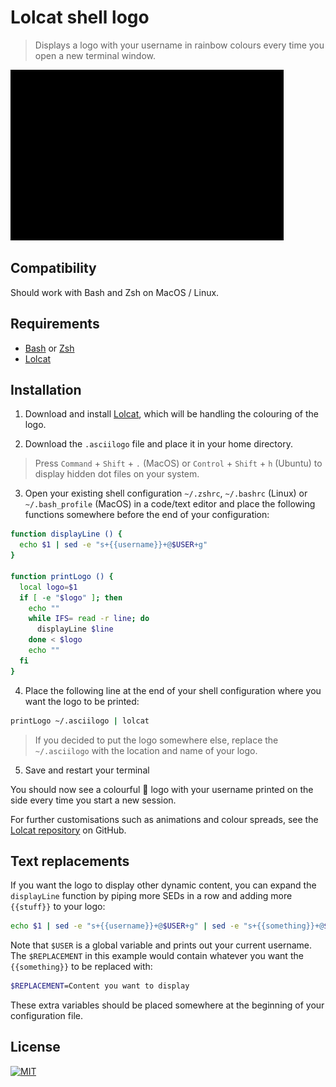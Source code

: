 # Lolcat shell logo

> Displays a logo with your username in rainbow colours every time you open a new terminal window.

![Preview](./preview.gif)

## Compatibility

Should work with Bash and Zsh on MacOS / Linux.

## Requirements

* [Bash](https://www.gnu.org/software/bash/) or [Zsh](https://www.zsh.org/)
* [Lolcat][lolcat]

## Installation

1. Download and install [Lolcat][lolcat], which will be handling the colouring of the logo.

2. Download the `.asciilogo` file and place it in your home directory.

> Press `Command` + `Shift` + `.` (MacOS) or `Control` + `Shift` + `h` (Ubuntu) to display hidden dot files on your system.

3. Open your existing shell configuration `~/.zshrc`, `~/.bashrc` (Linux) or `~/.bash_profile` (MacOS) in a code/text editor and place the following functions somewhere before the end of your configuration:

```sh
function displayLine () {
  echo $1 | sed -e "s+{{username}}+@$USER+g"
}

function printLogo () {
  local logo=$1
  if [ -e "$logo" ]; then
    echo ""
    while IFS= read -r line; do
      displayLine $line
    done < $logo
    echo ""
  fi
}
```

4. Place the following line at the end of your shell configuration where you want the logo to be printed:

```sh
printLogo ~/.asciilogo | lolcat
```

> If you decided to put the logo somewhere else, replace the `~/.asciilogo` with the location and name of your logo.

5. Save and restart your terminal

You should now see a colourful 🌈 logo with your username printed on the side every time you start a new session.

For further customisations such as animations and colour spreads, see the [Lolcat repository][lolcat] on GitHub.


## Text replacements

If you want the logo to display other dynamic content, you can expand the `displayLine` function by piping more SEDs in a row and adding more `{{stuff}}` to your logo:

```sh
echo $1 | sed -e "s+{{username}}+@$USER+g" | sed -e "s+{{something}}+@$REPLACEMENT+g"
```

Note that `$USER` is a global variable and prints out your current username. The `$REPLACEMENT` in this example would contain whatever you want the `{{something}}` to be replaced with:

```sh
$REPLACEMENT=Content you want to display
```

These extra variables should be placed somewhere at the beginning of your configuration file.

## License

[![MIT][mit-badge]](LICENSE.md)

[lolcat]: https://github.com/busyloop/lolcat
[mit-badge]: https://img.shields.io/badge/license-MIT-green.svg
